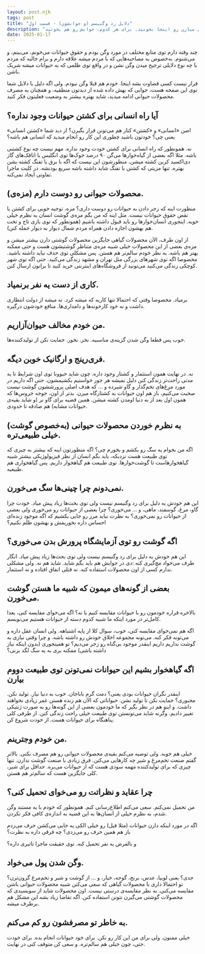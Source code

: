 ```yaml
---
layout: post.njk
tags: post
title: "دلایل رد وگنیسم (و جوابشون) - قسمت اول"
description: "بخشی از دلایلی که ملت برای وگن نشدن میارن رو اینجا بخونید. برای هر کدوم، جوابش رو هم بخونید."
date: 2025-01-17
---
```


چند وقته دارم توی منابع مختلف در مورد وگن بودم و حقوق حیوانات می‌خونم، می‌بینم، و ‌می‌شنوم.
به‌خصوص به مصاحبه‌هایی که با مردم میشه علاقه دارم و برام جالبه که مردم با چه نوع دلایلی ترجیح میدن
وگن نشن و در واقع توی ظلمی که به حیوانات میشه شریک باشن.

قرار نیست کسی قضاوت بشه اینجا. خودم هم قبلا وگن نبودم. ولی اگه دلیل یا دلایل شما توی این صفحه
هست، جوابی که بهش داده شده از دیدتون منطقیه، و همچنان به مصرف محصولات حیوانی ادامه میدید، شاید
بهتره بیشتر به وضعیت فعلیتون فکر کنید.

## آیا راه انسانی برای کشتن حیوانات وجود نداره؟

اصن «انسانی» و «کشتن» کنار هم می‌تونن قرار بگیرن؟ از دید شما «کشتن انسانی» یعنی چی؟
خودتون باشید چطوری این کار رو انجام میدید که انسانی هم باشه؟

نه. همونطور که راه انسانی برای کشتن خودت وجود نداره. مهم نیست چه نوع کشتنی باشه.
مثلا اگه بعضی از گیاه‌خوارها می‌گن ۹۰ درصد خوک‌ها توی انگلیس با اتاقک‌های گاز دی‌اکسید کربن کشته میشن،
منظورشون این نیست که اگه با برق یا تفنگ کشته بشن بهتره. تنها مزیتی که کشتن با تفنگ شاید داشته
باشه سریع بودنشه. در کلیت ماجرا تفاوتی ایجاد نمی‌کنه.

## (مزه‌ی) محصولات حیوانی رو دوست دارم.

منظورت اینه که زجر دادن به حیوانات رو دوست داری؟
مزه، توجیه خوبی برای کشتن یا نقض حقوق حیوانات نیست. مثل اینه که من بگم مزه‌ی گوشت انسان به نظرم
خیلی خوبه. اینجوری انسان‌خوارها رو باید قبول داشته باشیم (همونطور که توی بازی تاج و تخت هم بهشون
اجازه دادن همراه مردم شمال دیوار به دیوار حمله کنن).

از اون طرف، الآن محصولات گیاهی جایگزین محصولات گوشتی دارن بیشتر میشن و مزه‌ی بعضی از این
محصولات خیلی شبیه مزه‌ی متناظر گوشتیشون هست و حتی ممکنه بهتر هم باشه. به نظر خودم سالم‌تر هم هستن.
پس مشکلی توی حذف نباید داشته باشید. مخصوصا اگه توی شهرهای بزرگی مثل تهران و مشهد زندگی می‌کنید.
حتی اگه توی شهر کوچکی زندگی می‌کنید می‌تونید از فروشگاه‌های اینترنتی خرید کنید تا براتون ارسال کنن.

## کاری از دست یه نفر برنمیاد.

برمیاد. مخصوصا وقتی که احتمالا تنها کاریه که میشه کرد. نه میشه از دولت انتظاری داشت و نه خود
کارخونه‌ها و دامداری‌ها. منافع خودشون درگیره.

## من خودم مخالف حیوان‌آزاریم.

خوب پس قطعا وگن شدن گزینه‌ی مناسبیه. نخر. نخور. حمایت نکن از تولید‌کننده‌ها.

## فری‌رینج و ارگانیک خوبن دیگه.

نه. در نهایت همون استثمار و کشتار وجود داره. چون شاید حیوونا توی اون شرایط تا یه مدتی راحت‌تر
زندگی کنن دلیل نمیشه هر جور خواستیم بکشیمشون.
حتی اگه داریم در مورد مرِغ‌های تخم‌گذار و گاو شیرده و ...
که هدف اصلی پرورششون گوشت نیست صحبت می‌کنیم، باز هم اون حیوانات به کشتارگاه میرن. بدتر از اون، جوجه خروس‌ها که همون اول بعد از به دنیا اومدن کشته میشن. همین قضیه برای گاو نر (و شاید بقیه‌ی حیوانات مشابه) هم صادقه تا حدودی.

## به نظرم خوردن محصولات حیوانی (به‌خصوص گوشت) خیلی طبیعی‌تره.

اگه من بخوام یه سگ رو بکشم و بخورم چی؟ اگه منظورتون اینه که
بیشتر به چیزی که توی طبیعت هست نزدیکه، باید بگم انسان
از نظر فیزیولوژیکی بیشتر شبیه گیاهخوارهاست تا گوشت‌خوارها.
توی طبیعت هم گیاهخوار داریم. پس گیاهخواری هم طبیعیه.

## نمی‌دونم چرا چینی‌ها سگ می‌خورن.

این هم خودش یه دلیل برای رد وگنیسم نیست ولی توی بحث‌ها زیاد پیش میاد.
خودت چرا گاو، مرغ، گوسفند، ماهی، و ... می‌خوری؟ چرا بعضی از حیوانات رو می‌خوری ولی بعضی از حیوانات رو نمی‌خوری؟
به نظرت نباید مرز رو جایی بکشیم که اگه موجود زنده‌ای احساس داره نخوریمش و بهشون ظلم نکنیم؟

## اگه گوشت رو توی آزمایشگاه پرورش بدن می‌خوری؟

این هم خودش یه دلیل برای رد وگنیسم نیست ولی توی بحث‌ها زیاد پیش میاد. انگار طرف می‌خواد مچ‌گیری کنه :دی در جوابش هم باید بگم شاید. شاید هم نه. ولی مشکلی ندارم کسی از اون محصولات استفاده کنه. نه قتلی اتفاق افتاده و نه استثمار.

## بعضی از گونه‌های میمون که شبیه ما هستن گوشت‌ می‌خورن.

بالاخره قراره خودمون رو با حیوانات مقایسه کنیم یا نه؟
اگه می‌خوای مقایسه کنی، بعدا کامل‌تر در مورد اینکه ما شبیه کدوم دسته از حیوانات هستیم می‌نویسم.

اگه هم نمی‌خوای مقایسه کنی، خوب، سوال کلا از پایه اشتباهه. ولی انسان عقل داره و می‌تونه فکر کنه. می‌تونه مجموعه اخلاق خودش رو داشته باشه.
و چرا وقتی نیازی به گوشت نداریم داریم اینقدر موجود بی‌گناه رو
زجر می‌دیم؟ تو همینجوری (بدون اینکه نیاز داشته باشی) ممکنه بری به یه سگ لگد بزنی؟

## اگه گیاهخوار بشیم این حیوانات نمی‌تونن توی طبیعت دووم بیارن

اینقدر نگران حیوانات بودی یعنی؟ دمت گرم باباجان.
خوب به دنیا نیار. تولید نکن. مجبوری؟ حمایت نکن تا تولید نشن. حیواناتی که الآن هم زنده هستن عمر زیادی نخواهند داشت.
و اینو هم در نظر بگیر که ما خودمون بعضی از این گونه‌ها رو
به صورت ژنتیکی تغییر دادیم. وگرنه شاید می‌تونستن توی طبیعت خیلی راحت زندگی کنن.
از طرفی کلی پناهنگاه برای حیوانات هست.
از خودت شروع کن.

## من خودم وجترینم.

خیلی هم خوبه. ولی توصیه می‌کنم بقیه‌ی محصولات حیوانی رو هم مصرف نکنی. بالاتر گفتم صنعت تخم‌مرغ و شیر چه کارهایی می‌کنن. فرق زیادی با صنعت گوشت ندارن. تنها چیزی که برای تولیدکننده مهمه سودی هست که از حیوانات می‌بره.
حداقل برای شیر، کلی جایگزین هست که سالم‌تر هم هستن.

## چرا عقاید و نظراتت رو می‌خوای تحمیل کنی؟

من تحمیل نمی‌کنم. سعی می‌کنم اطلاع‌رسانی کنم. همونطور که خودم
با یه مستند وگن شدم، به نظرم خیلی از انسان‌ها به این قضیه به اندازه‌ی کافی فکر نکردن.

اگه در مورد اینکه دارن حیوانات (مثلا فیل) رو خیلی الکی یه جایی می‌کشن حرف می‌زدم باز هم همین حرف رو می‌زدی؟ چه فرقی داره به نظرت؟

و بالفرض یه نفر تحمیل کنه. توی حقیقت ماجرا تاثیری داره؟

## وگن شدن پول می‌خواد.

جدی؟ یعنی لوبیا، عدس، برنج، گوجه، خیار، و ...
از گوشت و شیر و تخم‌مرغ گرون‌ترن؟
تو احتمالا داری با محصولات گیاهی که سعی می‌کنن شبیه محصولات حیوانی باشن مقایسه می‌کنی.
به نظر مقایسه‌ی درستی نیست. اون محصولات شاید از سوبسیدی که محصولات گوشتی می‌گیرن نتونن استفاده کنن.
اگه تقاضا زیاد بشه این مشکل هم برطرف میشه.

## به خاطر تو مصرفشون رو کم می‌کنم.

خیلی ممنون. ولی برای من این کار رو نکن. برای خود حیوانات انجام بده. برای خودت حتی، چون خیلی هم سالم‌تره. و سعی کن متوقف کنی در نهایت.